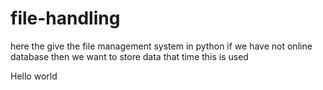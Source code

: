 # file-handling
here the give the file management system in python if we have not online database then we want to store data that time this is used 

Hello world
